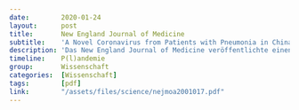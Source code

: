 ```yaml
---
date:        2020-01-24
layout:      post
title:       New England Journal of Medicine
subtitle:    'A Novel Coronavirus from Patients with Pneumonia in China, 2019'
description: 'Das New England Journal of Medicine veröffentlichte einen Artikel, der die Isolation und Sequenzierung des neuen Coronavirus beschreibt und als ursächlich für die Pneumonien bestimmt, obgleich im Text der Schlussbemerkungen eingeräumt wird, dass die Untersuchungen der Wissenschaftler die Koch-Postulate nicht erfüllen.'
timeline:    P(l)andemie
group:       Wissenschaft
categories:  [Wissenschaft]
tags:        [pdf]
link:        "/assets/files/science/nejmoa2001017.pdf"
---
```

<object data="{{ page.link }}" style='height:calc(100vh - 400px); width: 100%' type='application/pdf'></object>
